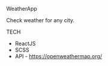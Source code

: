 WeatherApp 

Check weather for any city.

TECH
- ReactJS
- SCSS
- API - https://openweathermap.org/

